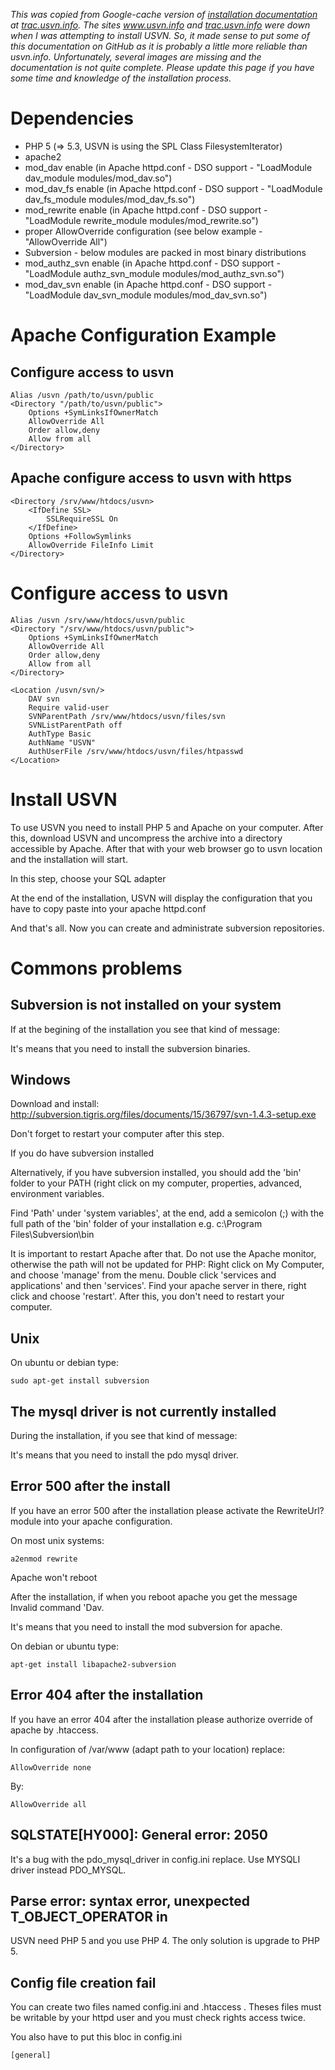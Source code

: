_This was copied from Google-cache version of [installation documentation](https://trac.usvn.info/wiki/Documentation) at [trac.usvn.info](trac.usvn.info). The sites www.usvn.info and [trac.usvn.info](trac.usvn.info) were down when I was attempting to install USVN. So, it made sense to put some of this documentation on GitHub as it is probably a little more reliable than usvn.info. Unfortunately, several images are missing and the documentation is not quite complete. Please update this page if you have some time and knowledge of the installation process._

# Dependencies

* PHP 5 (=> 5.3, USVN is using the SPL Class FilesystemIterator)
* apache2
* mod_dav enable (in Apache httpd.conf - DSO support - "LoadModule dav_module modules/mod_dav.so")
* mod_dav_fs enable (in Apache httpd.conf - DSO support - "LoadModule dav_fs_module modules/mod_dav_fs.so")
* mod_rewrite enable (in Apache httpd.conf - DSO support - "LoadModule rewrite_module modules/mod_rewrite.so")
* proper AllowOverride configuration (see below example - "AllowOverride All")
* Subversion - below modules are packed in most binary distributions
* mod_authz_svn enable (in Apache httpd.conf - DSO support - "LoadModule authz_svn_module modules/mod_authz_svn.so")
* mod_dav_svn enable (in Apache httpd.conf - DSO support - "LoadModule dav_svn_module modules/mod_dav_svn.so")

# Apache Configuration Example

## Configure access to usvn

    Alias /usvn /path/to/usvn/public
    <Directory "/path/to/usvn/public">
        Options +SymLinksIfOwnerMatch
        AllowOverride All
        Order allow,deny
        Allow from all
    </Directory>

## Apache configure access to usvn with https

    <Directory /srv/www/htdocs/usvn>
        <IfDefine SSL>
            SSLRequireSSL On
        </IfDefine>
        Options +FollowSymlinks
        AllowOverride FileInfo Limit
    </Directory>

# Configure access to usvn
    Alias /usvn /srv/www/htdocs/usvn/public
    <Directory "/srv/www/htdocs/usvn/public">
        Options +SymLinksIfOwnerMatch
        AllowOverride All
        Order allow,deny
        Allow from all
    </Directory>

    <Location /usvn/svn/>
        DAV svn
        Require valid-user
        SVNParentPath /srv/www/htdocs/usvn/files/svn
        SVNListParentPath off
        AuthType Basic
        AuthName "USVN"
        AuthUserFile /srv/www/htdocs/usvn/files/htpasswd
    </Location>

# Install USVN

To use USVN you need to install PHP 5 and Apache on your computer. After this, download USVN and uncompress the archive into a directory accessible by Apache. After that with your web browser go to usvn location and the installation will start.

In this step, choose your SQL adapter

At the end of the installation, USVN will display the configuration that you have to copy paste into your apache httpd.conf

And that's all. Now you can create and administrate subversion repositories.

# Commons problems

## Subversion is not installed on your system

If at the begining of the installation you see that kind of message:

It's means that you need to install the subversion binaries.

## Windows

Download and install:  http://subversion.tigris.org/files/documents/15/36797/svn-1.4.3-setup.exe

Don't forget to restart your computer after this step.

If you do have subversion installed

Alternatively, if you have subversion installed, you should add the 'bin' folder to your PATH (right click on my computer, properties, advanced, environment variables.

Find 'Path' under 'system variables', at the end, add a semicolon (;) with the full path of the 'bin' folder of your installation e.g. c:\Program Files\Subversion\bin

It is important to restart Apache after that. Do not use the Apache monitor, otherwise the path will not be updated for PHP: Right click on My Computer, and choose 'manage' from the menu. Double click 'services and applications' and then 'services'. Find your apache server in there, right click and choose 'restart'. After this, you don't need to restart your computer.

## Unix

On ubuntu or debian type:

    sudo apt-get install subversion

## The mysql driver is not currently installed

During the installation, if you see that kind of message:


It's means that you need to install the pdo mysql driver.

## Error 500 after the install

If you have an error 500 after the installation please activate the RewriteUrl? module into your apache configuration.

On most unix systems:

    a2enmod rewrite

Apache won't reboot

After the installation, if when you reboot apache you get the message Invalid command 'Dav.

It's means that you need to install the mod subversion for apache.

On debian or ubuntu type:

    apt-get install libapache2-subversion

## Error 404 after the installation

If you have an error 404 after the installation please authorize override of apache by .htaccess.

In configuration of /var/www (adapt path to your location) replace:

    AllowOverride none

By:

    AllowOverride all

## SQLSTATE[HY000]: General error: 2050

It's a bug with the pdo_mysql_driver in config.ini replace. Use MYSQLI driver instead PDO_MYSQL.

## Parse error: syntax error, unexpected T_OBJECT_OPERATOR in

USVN need PHP 5 and you use PHP 4. The only solution is upgrade to PHP 5.

## Config file creation fail


You can create two files named config.ini and .htaccess . Theses files must be writable by your httpd user and you must check rights access twice.

You also have to put this bloc in config.ini

    [general]